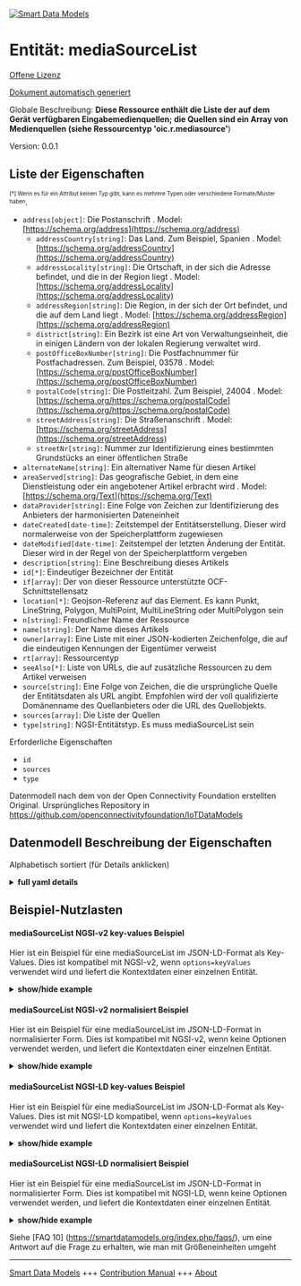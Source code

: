 <!-- 10-Header -->    
[![Smart Data Models](https://smartdatamodels.org/wp-content/uploads/2022/01/SmartDataModels_logo.png "Logo")](https://smartdatamodels.org)    
Entität: mediaSourceList    
========================<!-- /10-Header -->    
<!-- 15-License -->    
[Offene Lizenz](https://github.com/smart-data-models//dataModel.OCF/blob/master/mediaSourceList/LICENSE.md)    
[Dokument automatisch generiert](https://docs.google.com/presentation/d/e/2PACX-1vTs-Ng5dIAwkg91oTTUdt8ua7woBXhPnwavZ0FxgR8BsAI_Ek3C5q97Nd94HS8KhP-r_quD4H0fgyt3/pub?start=false&loop=false&delayms=3000#slide=id.gb715ace035_0_60)    
<!-- /15-License -->    
<!-- 20-Description -->    
Globale Beschreibung: **Diese Ressource enthält die Liste der auf dem Gerät verfügbaren Eingabemedienquellen; die Quellen sind ein Array von Medienquellen (siehe Ressourcentyp 'oic.r.mediasource'**)    
Version: 0.0.1    
<!-- /20-Description -->    
<!-- 30-PropertiesList -->    
## Liste der Eigenschaften    
<sup><sub>[*] Wenn es für ein Attribut keinen Typ gibt, kann es mehrere Typen oder verschiedene Formate/Muster haben</sub></sup>.    
- `address[object]`: Die Postanschrift  . Model: [https://schema.org/address](https://schema.org/address)	- `addressCountry[string]`: Das Land. Zum Beispiel, Spanien  . Model: [https://schema.org/addressCountry](https://schema.org/addressCountry)    
	- `addressLocality[string]`: Die Ortschaft, in der sich die Adresse befindet, und die in der Region liegt  . Model: [https://schema.org/addressLocality](https://schema.org/addressLocality)    
	- `addressRegion[string]`: Die Region, in der sich der Ort befindet, und die auf dem Land liegt  . Model: [https://schema.org/addressRegion](https://schema.org/addressRegion)    
	- `district[string]`: Ein Bezirk ist eine Art von Verwaltungseinheit, die in einigen Ländern von der lokalen Regierung verwaltet wird.      
	- `postOfficeBoxNumber[string]`: Die Postfachnummer für Postfachadressen. Zum Beispiel, 03578  . Model: [https://schema.org/postOfficeBoxNumber](https://schema.org/postOfficeBoxNumber)    
	- `postalCode[string]`: Die Postleitzahl. Zum Beispiel, 24004  . Model: [https://schema.org/https://schema.org/postalCode](https://schema.org/https://schema.org/postalCode)    
	- `streetAddress[string]`: Die Straßenanschrift  . Model: [https://schema.org/streetAddress](https://schema.org/streetAddress)    
	- `streetNr[string]`: Nummer zur Identifizierung eines bestimmten Grundstücks an einer öffentlichen Straße      
- `alternateName[string]`: Ein alternativer Name für diesen Artikel  - `areaServed[string]`: Das geografische Gebiet, in dem eine Dienstleistung oder ein angebotener Artikel erbracht wird  . Model: [https://schema.org/Text](https://schema.org/Text)- `dataProvider[string]`: Eine Folge von Zeichen zur Identifizierung des Anbieters der harmonisierten Dateneinheit  - `dateCreated[date-time]`: Zeitstempel der Entitätserstellung. Dieser wird normalerweise von der Speicherplattform zugewiesen  - `dateModified[date-time]`: Zeitstempel der letzten Änderung der Entität. Dieser wird in der Regel von der Speicherplattform vergeben  - `description[string]`: Eine Beschreibung dieses Artikels  - `id[*]`: Eindeutiger Bezeichner der Entität  - `if[array]`: Der von dieser Ressource unterstützte OCF-Schnittstellensatz  - `location[*]`: Geojson-Referenz auf das Element. Es kann Punkt, LineString, Polygon, MultiPoint, MultiLineString oder MultiPolygon sein  - `n[string]`: Freundlicher Name der Ressource  - `name[string]`: Der Name dieses Artikels  - `owner[array]`: Eine Liste mit einer JSON-kodierten Zeichenfolge, die auf die eindeutigen Kennungen der Eigentümer verweist  - `rt[array]`: Ressourcentyp  - `seeAlso[*]`: Liste von URLs, die auf zusätzliche Ressourcen zu dem Artikel verweisen  - `source[string]`: Eine Folge von Zeichen, die die ursprüngliche Quelle der Entitätsdaten als URL angibt. Empfohlen wird der voll qualifizierte Domänenname des Quellanbieters oder die URL des Quellobjekts.  - `sources[array]`: Die Liste der Quellen  - `type[string]`: NGSI-Entitätstyp. Es muss mediaSourceList sein  <!-- /30-PropertiesList -->    
<!-- 35-RequiredProperties -->    
Erforderliche Eigenschaften    
- `id`  - `sources`  - `type`  <!-- /35-RequiredProperties -->    
<!-- 40-RequiredProperties -->    
Datenmodell nach dem von der Open Connectivity Foundation erstellten Original. Ursprüngliches Repository in https://github.com/openconnectivityfoundation/IoTDataModels    
<!-- /40-RequiredProperties -->    
<!-- 50-DataModelHeader -->    
## Datenmodell Beschreibung der Eigenschaften    
Alphabetisch sortiert (für Details anklicken)    
<!-- /50-DataModelHeader -->    
<!-- 60-ModelYaml -->    
<details><summary><strong>full yaml details</strong></summary>      
```yaml    
mediaSourceList:      
  description: This Resource provides the list of input media sources available on the device.The sources are an array of Media Source(s) see Resource Type 'oic.r.mediasource'      
  properties:      
    address:      
      description: The mailing address      
      properties:      
        addressCountry:      
          description: 'The country. For example, Spain'      
          type: string      
          x-ngsi:      
            model: https://schema.org/addressCountry      
            type: Property      
        addressLocality:      
          description: 'The locality in which the street address is, and which is in the region'      
          type: string      
          x-ngsi:      
            model: https://schema.org/addressLocality      
            type: Property      
        addressRegion:      
          description: 'The region in which the locality is, and which is in the country'      
          type: string      
          x-ngsi:      
            model: https://schema.org/addressRegion      
            type: Property      
        district:      
          description: 'A district is a type of administrative division that, in some countries, is managed by the local government'      
          type: string      
          x-ngsi:      
            type: Property      
        postOfficeBoxNumber:      
          description: 'The post office box number for PO box addresses. For example, 03578'      
          type: string      
          x-ngsi:      
            model: https://schema.org/postOfficeBoxNumber      
            type: Property      
        postalCode:      
          description: 'The postal code. For example, 24004'      
          type: string      
          x-ngsi:      
            model: https://schema.org/https://schema.org/postalCode      
            type: Property      
        streetAddress:      
          description: The street address      
          type: string      
          x-ngsi:      
            model: https://schema.org/streetAddress      
            type: Property      
        streetNr:      
          description: Number identifying a specific property on a public street      
          type: string      
          x-ngsi:      
            type: Property      
      type: object      
      x-ngsi:      
        model: https://schema.org/address      
        type: Property      
    alternateName:      
      description: An alternative name for this item      
      type: string      
      x-ngsi:      
        type: Property      
    areaServed:      
      description: The geographic area where a service or offered item is provided      
      type: string      
      x-ngsi:      
        model: https://schema.org/Text      
        type: Property      
    dataProvider:      
      description: A sequence of characters identifying the provider of the harmonised data entity      
      type: string      
      x-ngsi:      
        type: Property      
    dateCreated:      
      description: Entity creation timestamp. This will usually be allocated by the storage platform      
      format: date-time      
      type: string      
      x-ngsi:      
        type: Property      
    dateModified:      
      description: Timestamp of the last modification of the entity. This will usually be allocated by the storage platform      
      format: date-time      
      type: string      
      x-ngsi:      
        type: Property      
    description:      
      description: A description of this item      
      type: string      
      x-ngsi:      
        type: Property      
    id:      
      anyOf:      
        - description: Identifier format of any NGSI entity      
          maxLength: 256      
          minLength: 1      
          pattern: ^[\w\-\.\{\}\$\+\*\[\]`|~^@!,:\\]+$      
          type: string      
          x-ngsi:      
            type: Property      
        - description: Identifier format of any NGSI entity      
          format: uri      
          type: string      
          x-ngsi:      
            type: Property      
      description: Unique identifier of the entity      
      x-ngsi:      
        type: Property      
    if:      
      description: The OCF Interface set supported by this Resource      
      items:      
        enum:      
          - oic.if.a      
          - oic.if.baseline      
        type: string      
      minItems: 2      
      readOnly: true      
      type: array      
      uniqueItems: true      
      x-ngsi:      
        type: Property      
    location:      
      description: 'Geojson reference to the item. It can be Point, LineString, Polygon, MultiPoint, MultiLineString or MultiPolygon'      
      oneOf:      
        - description: Geojson reference to the item. Point      
          properties:      
            bbox:      
              items:      
                type: number      
              minItems: 4      
              type: array      
            coordinates:      
              items:      
                type: number      
              minItems: 2      
              type: array      
            type:      
              enum:      
                - Point      
              type: string      
          required:      
            - type      
            - coordinates      
          title: GeoJSON Point      
          type: object      
          x-ngsi:      
            type: GeoProperty      
        - description: Geojson reference to the item. LineString      
          properties:      
            bbox:      
              items:      
                type: number      
              minItems: 4      
              type: array      
            coordinates:      
              items:      
                items:      
                  type: number      
                minItems: 2      
                type: array      
              minItems: 2      
              type: array      
            type:      
              enum:      
                - LineString      
              type: string      
          required:      
            - type      
            - coordinates      
          title: GeoJSON LineString      
          type: object      
          x-ngsi:      
            type: GeoProperty      
        - description: Geojson reference to the item. Polygon      
          properties:      
            bbox:      
              items:      
                type: number      
              minItems: 4      
              type: array      
            coordinates:      
              items:      
                items:      
                  items:      
                    type: number      
                  minItems: 2      
                  type: array      
                minItems: 4      
                type: array      
              type: array      
            type:      
              enum:      
                - Polygon      
              type: string      
          required:      
            - type      
            - coordinates      
          title: GeoJSON Polygon      
          type: object      
          x-ngsi:      
            type: GeoProperty      
        - description: Geojson reference to the item. MultiPoint      
          properties:      
            bbox:      
              items:      
                type: number      
              minItems: 4      
              type: array      
            coordinates:      
              items:      
                items:      
                  type: number      
                minItems: 2      
                type: array      
              type: array      
            type:      
              enum:      
                - MultiPoint      
              type: string      
          required:      
            - type      
            - coordinates      
          title: GeoJSON MultiPoint      
          type: object      
          x-ngsi:      
            type: GeoProperty      
        - description: Geojson reference to the item. MultiLineString      
          properties:      
            bbox:      
              items:      
                type: number      
              minItems: 4      
              type: array      
            coordinates:      
              items:      
                items:      
                  items:      
                    type: number      
                  minItems: 2      
                  type: array      
                minItems: 2      
                type: array      
              type: array      
            type:      
              enum:      
                - MultiLineString      
              type: string      
          required:      
            - type      
            - coordinates      
          title: GeoJSON MultiLineString      
          type: object      
          x-ngsi:      
            type: GeoProperty      
        - description: Geojson reference to the item. MultiLineString      
          properties:      
            bbox:      
              items:      
                type: number      
              minItems: 4      
              type: array      
            coordinates:      
              items:      
                items:      
                  items:      
                    items:      
                      type: number      
                    minItems: 2      
                    type: array      
                  minItems: 4      
                  type: array      
                type: array      
              type: array      
            type:      
              enum:      
                - MultiPolygon      
              type: string      
          required:      
            - type      
            - coordinates      
          title: GeoJSON MultiPolygon      
          type: object      
          x-ngsi:      
            type: GeoProperty      
      x-ngsi:      
        type: GeoProperty      
    n:      
      description: Friendly name of the Resource      
      maxLength: 64      
      readOnly: true      
      type: string      
      x-ngsi:      
        type: Property      
    name:      
      description: The name of this item      
      type: string      
      x-ngsi:      
        type: Property      
    owner:      
      description: A List containing a JSON encoded sequence of characters referencing the unique Ids of the owner(s)      
      items:      
        anyOf:      
          - description: Identifier format of any NGSI entity      
            maxLength: 256      
            minLength: 1      
            pattern: ^[\w\-\.\{\}\$\+\*\[\]`|~^@!,:\\]+$      
            type: string      
            x-ngsi:      
              type: Property      
          - description: Identifier format of any NGSI entity      
            format: uri      
            type: string      
            x-ngsi:      
              type: Property      
        description: Unique identifier of the entity      
        x-ngsi:      
          type: Property      
      type: array      
      x-ngsi:      
        type: Property      
    rt:      
      description: Resource Type      
      items:      
        enum:      
          - oic.r.media.input      
        maxLength: 64      
        type: string      
      minItems: 1      
      readOnly: true      
      type: array      
      uniqueItems: true      
      x-ngsi:      
        type: Property      
    seeAlso:      
      description: list of uri pointing to additional resources about the item      
      oneOf:      
        - items:      
            format: uri      
            type: string      
          minItems: 1      
          type: array      
        - format: uri      
          type: string      
      x-ngsi:      
        type: Property      
    source:      
      description: 'A sequence of characters giving the original source of the entity data as a URL. Recommended to be the fully qualified domain name of the source provider, or the URL to the source object'      
      type: string      
      x-ngsi:      
        type: Property      
    sources:      
      description: The list of sources      
      items:      
        properties:      
          sourceName:      
            description: Specifies a pre-defined media input or output      
            type: string      
          sourceNumber:      
            description: Label to specify the instance      
            readOnly: true      
            type: string      
          sourceType:      
            description: Specifies the type of the source      
            enum:      
              - audioOnly      
              - videoOnly      
              - audioPlusVideo      
            readOnly: true      
            type: string      
          status:      
            description: Specifies if the specific source instance is selected or not      
            type: boolean      
        type: object      
      type: array      
      x-ngsi:      
        type: Property      
    type:      
      description: NGSI entity type. It has to be mediaSourceList      
      enum:      
        - mediaSourceList      
      type: string      
      x-ngsi:      
        type: Property      
  required:      
    - sources      
    - id      
    - type      
  type: object      
  x-derived-from: https://raw.githubusercontent.com/openconnectivityfoundation/IoTDataModels/master/mediaSourceInputResURI.swagger.json      
  x-disclaimer: 'Redistribution and use in source and binary forms, with or without modification, are permitted  provided that the license conditions are met. Copyleft (c) 2022 Contributors to Smart Data Models Program'      
  x-license-url: https://github.com/smart-data-models/dataModel.OCF/blob/master/mediaSourceList/LICENSE.md      
  x-model-schema: https://smart-data-models.github.io/dataModel.OCF/mediaSourceList/schema.json      
  x-model-tags: OCF      
  x-version: 0.0.1      
```    
</details>      
<!-- /60-ModelYaml -->    
<!-- 70-MiddleNotes -->    
<!-- /70-MiddleNotes -->    
<!-- 80-Examples -->    
## Beispiel-Nutzlasten    
#### mediaSourceList NGSI-v2 key-values Beispiel    
Hier ist ein Beispiel für eine mediaSourceList im JSON-LD-Format als Key-Values. Dies ist kompatibel mit NGSI-v2, wenn `options=keyValues` verwendet wird und liefert die Kontextdaten einer einzelnen Entität.    
<details><summary><strong>show/hide example</strong></summary>      
```json  
{  
  "id": "urn:ngsi-ld:mediaSourceList:id:RSGQ:51535333",  
  "dateCreated": "2016-05-26T14:06:07Z",  
  "dateModified": "2008-09-22T06:26:34Z",  
  "source": "P",  
  "name": "Type put group huge degree conference foreign. Off",  
  "alternateName": "Word cell occur him series catch. Contain p",  
  "description": "Clearly can by. Certain country work former because opportunity.",  
  "dataProvider": "Grow traditional nearly truth. Stay director event since.",  
  "owner": [  
    "urn:ngsi-ld:mediaSourceList:items:DCFG:76625323",  
    "urn:ngsi-ld:mediaSourceList:items:YTOC:57339917"  
  ],  
  "seeAlso": [  
    "urn:ngsi-ld:mediaSourceList:items:VLHX:87167133"  
  ],  
  "location": {  
    "type": "Point",  
    "coordinates": [  
      80.9765045,  
      -1.698836  
    ]  
  },  
  "address": {  
    "streetAddress": "",  
    "addressLocality": "Commercial young wind gas necessary with soldier. Speech back ",  
    "addressRegion": "Bed message must security least my. Huge design trip third someone wait rather.",  
    "addressCountry": "Safe thing ok late open",  
    "postalCode": "Local ball unit small. Available say easy she should drop shou",  
    "postOfficeBoxNumber": "Book walk near early. Pretty fight time say near sing site lot",  
    "streetNr": "Man shake officer account u",  
    "district": "Hit parent western first noth"  
  },  
  "areaServed": "Sit security call special name treat take how. These we let begin reveal wish.",  
  "rt": [  
    "oic.r.media.input"  
  ],  
  "sources": [  
    {  
      "sourceName": "Market movie head upon glass indicate. Structure field write medical. Network station arrive simply.",  
      "sourceNumber": "Win increase center measu",  
      "sourceType": "audioOnly",  
      "status": true  
    },  
    {  
      "sourceName": "Run PM piece they cost item. His personal maybe wall.",  
      "sourceNumber": "Effort exist sure shoulder national my. Offer various town author yet account.",  
      "sourceType": "videoOnly",  
      "status": false  
    }  
  ],  
  "n": "They fore",  
  "if": [  
    "oic.if.a",  
    "oic.if.baseline"  
  ],  
  "type": "mediaSourceList"  
}  
```  
</details>    
#### mediaSourceList NGSI-v2 normalisiert Beispiel    
Hier ist ein Beispiel für eine mediaSourceList im JSON-LD-Format in normalisierter Form. Dies ist kompatibel mit NGSI-v2, wenn keine Optionen verwendet werden, und liefert die Kontextdaten einer einzelnen Entität.    
<details><summary><strong>show/hide example</strong></summary>      
```json  
{  
  "id": "urn:ngsi-ld:mediaSourceList:id:RSGQ:51535333",  
  "dateCreated": {  
    "type": "DateTime",  
    "value": "2016-05-26T14:06:07Z"  
  },  
  "dateModified": {  
    "type": "DateTime",  
    "value": "2008-09-22T06:26:34Z"  
  },  
  "source": {  
    "type": "Text",  
    "value": "P"  
  },  
  "name": {  
    "type": "Text",  
    "value": "Type put group huge degree conference foreign. Off"  
  },  
  "alternateName": {  
    "type": "Text",  
    "value": "Word cell occur him series catch. Contain p"  
  },  
  "description": {  
    "type": "Text",  
    "value": "Clearly can by. Certain country work former because opportunity."  
  },  
  "dataProvider": {  
    "type": "Text",  
    "value": "Grow traditional nearly truth. Stay director event since."  
  },  
  "owner": {  
    "type": "StructuredValue",  
    "value": [  
      "urn:ngsi-ld:mediaSourceList:items:DCFG:76625323",  
      "urn:ngsi-ld:mediaSourceList:items:YTOC:57339917"  
    ]  
  },  
  "seeAlso": {  
    "type": "StructuredValue",  
    "value": [  
      "urn:ngsi-ld:mediaSourceList:items:VLHX:87167133"  
    ]  
  },  
  "location": {  
    "type": "geo:json",  
    "value": {  
      "type": "Point",  
      "coordinates": [  
        80.9765045,  
        -1.698836  
      ]  
    }  
  },  
  "address": {  
    "type": "StructuredValue",  
    "value": {  
      "streetAddress": "",  
      "addressLocality": "Commercial young wind gas necessary with soldier. Speech back ",  
      "addressRegion": "Bed message must security least my. Huge design trip third someone wait rather.",  
      "addressCountry": "Safe thing ok late open",  
      "postalCode": "Local ball unit small. Available say easy she should drop shou",  
      "postOfficeBoxNumber": "Book walk near early. Pretty fight time say near sing site lot",  
      "streetNr": "Man shake officer account u",  
      "district": "Hit parent western first noth"  
    }  
  },  
  "areaServed": {  
    "type": "Text",  
    "value": "Sit security call special name treat take how. These we let begin reveal wish."  
  },  
  "rt": {  
    "type": "StructuredValue",  
    "value": [  
      "oic.r.media.input"  
    ]  
  },  
  "sources": {  
    "type": "StructuredValue",  
    "value": [  
      {  
        "sourceName": "Market movie head upon glass indicate. Structure field write medical. Network station arrive simply.",  
        "sourceNumber": "Win increase center measu",  
        "sourceType": "audioOnly",  
        "status": true  
      },  
      {  
        "sourceName": "Run PM piece they cost item. His personal maybe wall.",  
        "sourceNumber": "Effort exist sure shoulder national my. Offer various town author yet account.",  
        "sourceType": "videoOnly",  
        "status": false  
      }  
    ]  
  },  
  "n": {  
    "type": "Text",  
    "value": "They fore"  
  },  
  "if": {  
    "type": "StructuredValue",  
    "value": [  
      "oic.if.a",  
      "oic.if.baseline"  
    ]  
  },  
  "type": "mediaSourceList"  
}  
```  
</details>    
#### mediaSourceList NGSI-LD key-values Beispiel    
Hier ist ein Beispiel für eine mediaSourceList im JSON-LD-Format als Key-Values. Dies ist mit NGSI-LD kompatibel, wenn `options=keyValues` verwendet wird und liefert die Kontextdaten einer einzelnen Entität.    
<details><summary><strong>show/hide example</strong></summary>      
```json  
{  
  "id": "urn:ngsi-ld:mediaSourceList:id:RSGQ:51535333",  
  "dateCreated": "2016-05-26T14:06:07Z",  
  "dateModified": "2008-09-22T06:26:34Z",  
  "source": "P",  
  "name": "Type put group huge degree conference foreign. Off",  
  "alternateName": "Word cell occur him series catch. Contain p",  
  "description": "Clearly can by. Certain country work former because opportunity.",  
  "dataProvider": "Grow traditional nearly truth. Stay director event since.",  
  "owner": [  
    "urn:ngsi-ld:mediaSourceList:items:DCFG:76625323",  
    "urn:ngsi-ld:mediaSourceList:items:YTOC:57339917"  
  ],  
  "seeAlso": [  
    "urn:ngsi-ld:mediaSourceList:items:VLHX:87167133"  
  ],  
  "location": {  
    "type": "Point",  
    "coordinates": [  
      80.9765045,  
      -1.698836  
    ]  
  },  
  "address": {  
    "streetAddress": "",  
    "addressLocality": "Commercial young wind gas necessary with soldier. Speech back ",  
    "addressRegion": "Bed message must security least my. Huge design trip third someone wait rather.",  
    "addressCountry": "Safe thing ok late open",  
    "postalCode": "Local ball unit small. Available say easy she should drop shou",  
    "postOfficeBoxNumber": "Book walk near early. Pretty fight time say near sing site lot",  
    "streetNr": "Man shake officer account u",  
    "district": "Hit parent western first noth"  
  },  
  "areaServed": "Sit security call special name treat take how. These we let begin reveal wish.",  
  "rt": [  
    "oic.r.media.input"  
  ],  
  "sources": [  
    {  
      "sourceName": "Market movie head upon glass indicate. Structure field write medical. Network station arrive simply.",  
      "sourceNumber": "Win increase center measu",  
      "sourceType": "audioOnly",  
      "status": true  
    },  
    {  
      "sourceName": "Run PM piece they cost item. His personal maybe wall.",  
      "sourceNumber": "Effort exist sure shoulder national my. Offer various town author yet account.",  
      "sourceType": "videoOnly",  
      "status": false  
    }  
  ],  
  "n": "They fore",  
  "if": [  
    "oic.if.a",  
    "oic.if.baseline"  
  ],  
  "type": "mediaSourceList",  
  "@context": [  
    "https://smartdatamodels.org/context.jsonld"  
  ]  
}  
```  
</details>    
#### mediaSourceList NGSI-LD normalisiert Beispiel    
Hier ist ein Beispiel für eine mediaSourceList im JSON-LD-Format in normalisierter Form. Dies ist kompatibel mit NGSI-LD, wenn keine Optionen verwendet werden, und liefert die Kontextdaten einer einzelnen Entität.    
<details><summary><strong>show/hide example</strong></summary>      
```json  
{  
    "id": "urn:ngsi-ld:mediaSourceList:id:RSGQ:51535333",  
    "dateCreated": {  
        "type": "Property",  
        "value": {  
            "@type": "DateTime",  
            "@value": "2016-05-26T14:06:07Z"  
        }  
    },  
    "dateModified": {  
        "type": "Property",  
        "value": {  
            "@type": "DateTime",  
            "@value": "2008-09-22T06:26:34Z"  
        }  
    },  
    "source": {  
        "type": "Property",  
        "value": "P"  
    },  
    "name": {  
        "type": "Property",  
        "value": "Type put group huge degree conference foreign. Off"  
    },  
    "alternateName": {  
        "type": "Property",  
        "value": "Word cell occur him series catch. Contain p"  
    },  
    "description": {  
        "type": "Property",  
        "value": "Clearly can by. Certain country work former because opportunity."  
    },  
    "dataProvider": {  
        "type": "Property",  
        "value": "Grow traditional nearly truth. Stay director event since."  
    },  
    "owner": {  
        "type": "Property",  
        "value": [  
            "urn:ngsi-ld:mediaSourceList:items:DCFG:76625323",  
            "urn:ngsi-ld:mediaSourceList:items:YTOC:57339917"  
        ]  
    },  
    "seeAlso": {  
        "type": "Property",  
        "value": [  
            "urn:ngsi-ld:mediaSourceList:items:VLHX:87167133"  
        ]  
    },  
    "location": {  
        "type": "GeoProperty",  
        "value": {  
            "type": "Point",  
            "coordinates": [  
                80.9765045,  
                -1.698836  
            ]  
        }  
    },  
    "address": {  
        "type": "Property",  
        "value": {  
            "streetAddress": "",  
            "addressLocality": "Commercial young wind gas necessary with soldier. Speech back ",  
            "addressRegion": "Bed message must security least my. Huge design trip third someone wait rather.",  
            "addressCountry": "Safe thing ok late open",  
            "postalCode": "Local ball unit small. Available say easy she should drop shou",  
            "postOfficeBoxNumber": "Book walk near early. Pretty fight time say near sing site lot",  
            "streetNr": "Man shake officer account u",  
            "district": "Hit parent western first noth"  
        }  
    },  
    "areaServed": {  
        "type": "Property",  
        "value": "Sit security call special name treat take how. These we let begin reveal wish."  
    },  
    "rt": {  
        "type": "Property",  
        "value": [  
            "oic.r.media.input"  
        ]  
    },  
    "sources": {  
        "type": "Property",  
        "value": [  
            {  
                "sourceName": "Market movie head upon glass indicate. Structure field write medical. Network station arrive simply.",  
                "sourceNumber": "Win increase center measu",  
                "sourceType": "audioOnly",  
                "status": true  
            },  
            {  
                "sourceName": "Run PM piece they cost item. His personal maybe wall.",  
                "sourceNumber": "Effort exist sure shoulder national my. Offer various town author yet account.",  
                "sourceType": "videoOnly",  
                "status": false  
            }  
        ]  
    },  
    "n": {  
        "type": "Property",  
        "value": "They fore"  
    },  
    "if": {  
        "type": "Property",  
        "value": [  
            "oic.if.a",  
            "oic.if.baseline"  
        ]  
    },  
    "type": "mediaSourceList",  
    "@context": [  
        "https://smartdatamodels.org/context.jsonld"  
    ]  
}  
```  
</details><!-- /80-Examples -->    
<!-- 90-FooterNotes -->    
<!-- /90-FooterNotes -->    
<!-- 95-Units -->    
Siehe [FAQ 10] (https://smartdatamodels.org/index.php/faqs/), um eine Antwort auf die Frage zu erhalten, wie man mit Größeneinheiten umgeht    
<!-- /95-Units -->    
<!-- 97-LastFooter -->    
---    
[Smart Data Models](https://smartdatamodels.org) +++ [Contribution Manual](https://bit.ly/contribution_manual) +++ [About](https://bit.ly/Introduction_SDM)<!-- /97-LastFooter -->    

